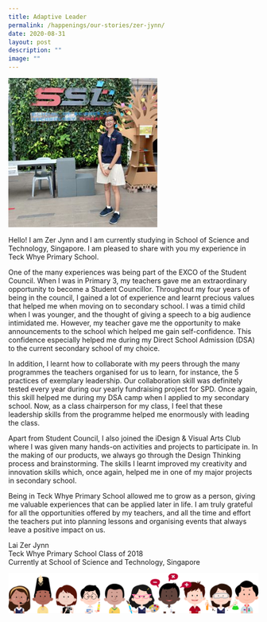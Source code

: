 ```yaml
---
title: Adaptive Leader
permalink: /happenings/our-stories/zer-jynn/
date: 2020-08-31
layout: post
description: ""
image: ""
---
```

<img src="/images/zerjynn.jpeg" style="width:300px">
<br>


Hello! I am Zer Jynn and I am currently studying in School of Science and Technology, Singapore. I am pleased to share with you my experience in Teck Whye Primary School.

One of the many experiences was being part of the EXCO of the Student Council. When I was in Primary 3, my teachers gave me an extraordinary opportunity to become a Student Councillor. Throughout my four years of being in the council, I gained a lot of experience and learnt precious values that helped me when moving on to secondary school. I was a timid child when I was younger, and the thought of giving a speech to a big audience intimidated me. However, my teacher gave me the opportunity to make announcements to the school which helped me gain self-confidence. This confidence especially helped me during my Direct School Admission (DSA) to the current secondary school of my choice.

In addition, I learnt how to collaborate with my peers through the many programmes the teachers organised for us to learn, for instance, the 5 practices of exemplary leadership. Our collaboration skill was definitely tested every year during our yearly fundraising project for SPD. Once again, this skill helped me during my DSA camp when I applied to my secondary school. Now, as a class chairperson for my class, I feel that these leadership skills from the programme helped me enormously with leading the class.

Apart from Student Council, I also joined the iDesign &amp; Visual Arts Club where I was given many hands-on activities and projects to participate in. In the making of our products, we always go through the Design Thinking process and brainstorming. The skills I learnt improved my creativity and innovation skills which, once again, helped me in one of my major projects in secondary school.

Being in Teck Whye Primary School allowed me to grow as a person, giving me valuable experiences that can be applied later in life. I am truly grateful for all the opportunities offered by my teachers, and all the time and effort the teachers put into planning lessons and organising events that always leave a positive impact on us.

Lai Zer Jynn  
Teck Whye Primary School Class of 2018  
Currently at School of Science and Technology, Singapore

![](/images/kids.png)